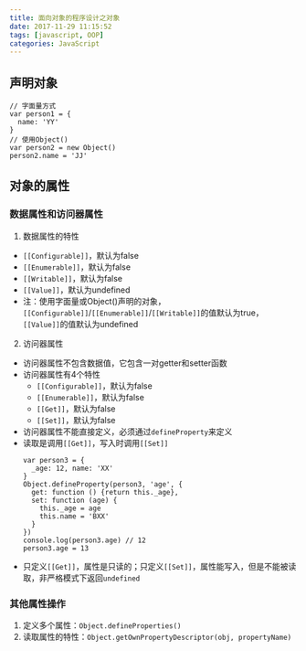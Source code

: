 ```yaml
---
title: 面向对象的程序设计之对象
date: 2017-11-29 11:15:52
tags: [javascript, OOP]
categories: JavaScript
---
```


## 声明对象
```
// 字面量方式
var person1 = {
  name: 'YY'
}
// 使用Object()
var person2 = new Object()
person2.name = 'JJ'
```

## 对象的属性
### 数据属性和访问器属性
1. 数据属性的特性
  * `[[Configurable]]`，默认为false
  * `[[Enumerable]]`，默认为false
  * `[[Writable]]`，默认为false
  * `[[Value]]`，默认为undefined
  * 注：使用字面量或Object()声明的对象，`[[Configurable]]`/`[[Enumerable]]`/`[[Writable]]`的值默认为true，`[[Value]]`的值默认为undefined

2. 访问器属性
  * 访问器属性不包含数据值，它包含一对getter和setter函数
  * 访问器属性有4个特性
    - `[[Configurable]]`，默认为false
    - `[[Enumerable]]`，默认为false
    - `[[Get]]`，默认为false
    - `[[Set]]`，默认为false
  * 访问器属性不能直接定义，必须通过`defineProperty`来定义
  * 读取是调用`[[Get]]`，写入时调用`[[Set]]`
    ```
    var person3 = {
      _age: 12, name: 'XX'
    }
    Object.defineProperty(person3, 'age', {
      get: function () {return this._age},
      set: function (age) {
        this._age = age
        this.name = 'BXX'
      }
    })
    console.log(person3.age) // 12
    person3.age = 13
    ```
  * 只定义`[[Get]]`，属性是只读的；只定义`[[Set]]`，属性能写入，但是不能被读取，非严格模式下返回`undefined`

### 其他属性操作
1. 定义多个属性：`Object.defineProperties()`
2. 读取属性的特性：`Object.getOwnPropertyDescriptor(obj, propertyName)`
